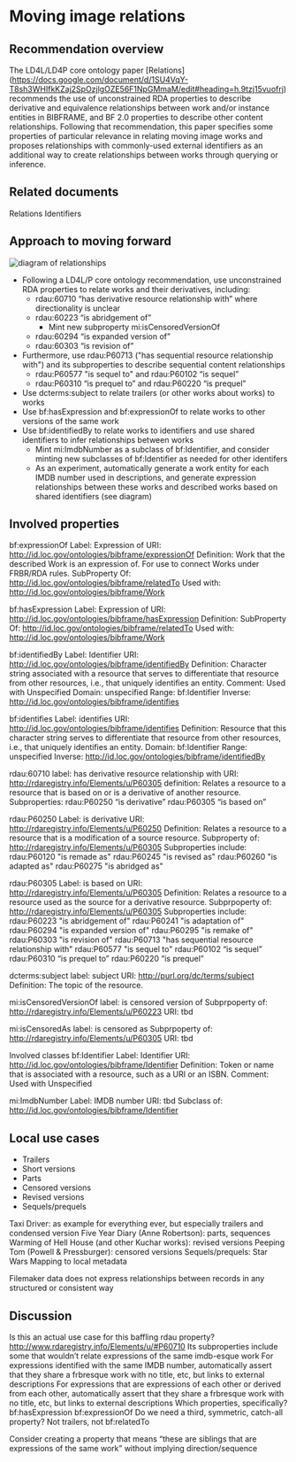 # Moving image relations

## Recommendation overview
The LD4L/LD4P core ontology paper [Relations] (https://docs.google.com/document/d/1SU4VqY-T8sh3WHIfkKZaj2SpOzjlgOZE56F1NpGMmaM/edit#heading=h.9tzj15vuofrj) recommends the use of unconstrained RDA properties to describe derivative and equivalence relationships between work and/or instance entities in BIBFRAME, and BF 2.0 properties to describe other content relationships. Following that recommendation, this paper specifies some properties of particular relevance in relating moving image works and proposes relationships with commonly-used external identifiers as an additional way to create relationships between works through querying or inference.

## Related documents
Relations
Identifiers

## Approach to moving forward

![diagram of relationships]()

* Following a LD4L/P core ontology recommendation, use unconstrained RDA properties to relate works and their derivatives, including:
  * rdau:60710 “has derivative resource relationship with” where directionality is unclear
  * rdau:60223 “is abridgement of”
    * Mint new subproperty mi:isCensoredVersionOf
  * rdau:60294 “is expanded version of”
  * rdau:60303 “is revision of”
* Furthermore, use rdau:P60713 ("has sequential resource relationship with") and its subproperties to describe sequential content relationships
  * rdau:P60577 "is sequel to" and rdau:P60102 “is sequel”
  * rdau:P60310 “is prequel to” and rdau:P60220 “is prequel”
* Use dcterms:subject to relate trailers (or other works about works) to works
* Use bf:hasExpression and bf:expressionOf to relate works to other versions of the same work
* Use bf:identifiedBy to relate works to identifiers and use shared identifiers to infer relationships between works
  * Mint mi:ImdbNumber as a subclass of bf:Identifier, and consider minting new subclasses of bf:Identifier as needed for other identifers
  * As an experiment, automatically generate a work entity for each IMDB number used in descriptions, and generate expression relationships between these works and described works based on shared identifiers (see diagram)

## Involved properties

bf:expressionOf
Label: Expression of
URI: http://id.loc.gov/ontologies/bibframe/expressionOf
Definition: Work that the described Work is an expression of. For use to connect Works under FRBR/RDA rules.
SubProperty Of:  http://id.loc.gov/ontologies/bibframe/relatedTo
Used with: http://id.loc.gov/ontologies/bibframe/Work

bf:hasExpression
Label: Expression of
URI: http://id.loc.gov/ontologies/bibframe/hasExpression
Definition: 
SubProperty Of:  http://id.loc.gov/ontologies/bibframe/relatedTo
Used with: http://id.loc.gov/ontologies/bibframe/Work

bf:identifiedBy 
Label: Identifier
URI: http://id.loc.gov/ontologies/bibframe/identifiedBy
Definition: Character string associated with a resource that serves to differentiate that resource from other resources, i.e., that uniquely identifies an entity.
Comment: Used with Unspecified
Domain: unspecified
Range: bf:Identifier
Inverse: http://id.loc.gov/ontologies/bibframe/identifies

bf:identifies 
Label: identifies
URI: http://id.loc.gov/ontologies/bibframe/identifies
Definition: Resource that this character string serves to differentiate that resource from other resources, i.e., that uniquely identifies an entity.
Domain: bf:Identifier
Range: unspecified
Inverse: http://id.loc.gov/ontologies/bibframe/identifiedBy

rdau:60710 
label: has derivative resource relationship with
URI: http://rdaregistry.info/Elements/u/P60305
definition: Relates a resource to a resource that is based on or is a derivative of another resource.
Subproperties:
rdau:P60250 “is derivative”
rdau:P60305 “is based on”

rdau:P60250
Label: is derivative
URI: http://rdaregistry.info/Elements/u/P60250
Definition: Relates a resource to a resource that is a modification of a source resource.
Subproperty of: http://rdaregistry.info/Elements/u/P60305
Subproperties include: 
rdau:P60120 "is remade as"
rdau:P60245 "is revised as"
rdau:P60260 "is adapted as"
rdau:P60275 "is abridged as"

rdau:P60305
Label: is based on
URI: http://rdaregistry.info/Elements/u/P60305
Definition: Relates a resource to a resource used as the source for a derivative resource.
Subprpoperty of: http://rdaregistry.info/Elements/u/P60305
Subproperties include:
rdau:P60223 "is abridgement of"
rdau:P60241 "is adaptation of"
rdau:P60294 "is expanded version of"
rdau:P60295 "is remake of"
rdau:P60303 "is revision of"
rdau:P60713 "has sequential resource relationship with"
rdau:P60577 "is sequel to" 
rdau:P60102 “is sequel”
rdau:P60310 “is prequel to”
rdau:P60220 “is prequel”

dcterms:subject
label: subject
URI: http://purl.org/dc/terms/subject
Definition: The topic of the resource.

mi:isCensoredVersionOf
label: is censored version of
Subprpoperty of: http://rdaregistry.info/Elements/u/P60223
URI: tbd

mi:isCensoredAs
label: is censored as
Subprpoperty of: http://rdaregistry.info/Elements/u/P60305
URI: tbd

Involved classes
bf:Identifier
Label: Identifier
URI: http://id.loc.gov/ontologies/bibframe/Identifier
Definition: Token or name that is associated with a resource, such as a URI or an ISBN.
Comment: Used with Unspecified

mi:ImdbNumber
Label: IMDB number
URI: tbd
Subclass of: http://id.loc.gov/ontologies/bibframe/Identifier 

## Local use cases
* Trailers
* Short versions
* Parts
* Censored versions
* Revised versions
* Sequels/prequels

Taxi Driver: as example for everything ever, but especially trailers and condensed version
Five Year Diary (Anne Robertson): parts, sequences
Warming of Hell House (and other Kuchar works): revised versions
Peeping Tom (Powell & Pressburger): censored versions
Sequels/prequels: Star Wars
Mapping to local metadata

Filemaker data does not express relationships between records in any structured or consistent way

## Discussion
Is this an actual use case for this baffling rdau property? http://www.rdaregistry.info/Elements/u/#P60710
Its subproperties include some that wouldn’t relate expressions of the same imdb-esque work
For expressions identified with the same IMDB number, automatically assert that they share a frbresque work with no title, etc, but links to external descriptions 
For expressions that are expressions of each other or derived from each other, automatically assert that they share a frbresque work with no title, etc, but links to external descriptions 
Which properties, specifically?
bf:hasExpression
bf:expressionOf 
Do we need a third, symmetric, catch-all property?
Not trailers, not bf:relatedTo

Consider creating a property that means “these are siblings that are expressions of the same work” without implying direction/sequence
